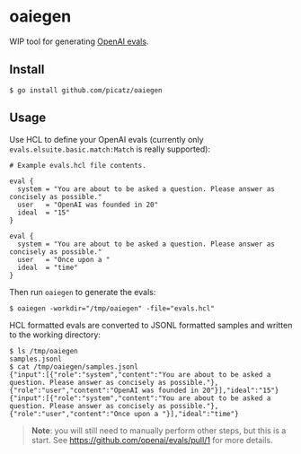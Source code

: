 # oaiegen

WIP tool for generating [OpenAI evals](https://github.com/openai/evals).

## Install

```console
$ go install github.com/picatz/oaiegen
```

## Usage

Use HCL to define your OpenAI evals (currently only `evals.elsuite.basic.match:Match` is really supported):

```hcl
# Example evals.hcl file contents.

eval {
  system = "You are about to be asked a question. Please answer as concisely as possible."
  user   = "OpenAI was founded in 20"
  ideal  = "15"
}

eval {
  system = "You are about to be asked a question. Please answer as concisely as possible."
  user   = "Once upon a "
  ideal  = "time"
}
```

Then run `oaiegen` to generate the evals:

```console
$ oaiegen -workdir="/tmp/oaiegen" -file="evals.hcl"
```

HCL formatted evals are converted to JSONL formatted samples and written to the working directory:

```console
$ ls /tmp/oaiegen
samples.jsonl
$ cat /tmp/oaiegen/samples.jsonl
{"input":[{"role":"system","content":"You are about to be asked a question. Please answer as concisely as possible."},{"role":"user","content":"OpenAI was founded in 20"}],"ideal":"15"}
{"input":[{"role":"system","content":"You are about to be asked a question. Please answer as concisely as possible."},{"role":"user","content":"Once upon a "}],"ideal":"time"}
```

> **Note**: you will still need to manually perform other steps, but this is a start. See https://github.com/openai/evals/pull/1 for more details.